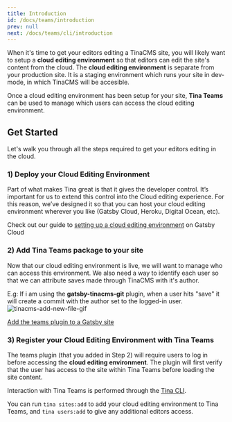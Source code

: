 ```yaml
---
title: Introduction
id: /docs/teams/introduction
prev: null
next: /docs/teams/cli/introduction
---
```


When it's time to get your editors editing a TinaCMS site, you will likely want to setup a **cloud editing environment** so that editors can edit the site's content from the cloud. The **cloud editing environment** is separate from your production site. It is a staging environment which runs your site in dev-mode, in which TinaCMS will be accesible.

Once a cloud editing environment has been setup for your site, **Tina Teams** can be used to manage which users can access the cloud editing environment.

## Get Started

Let's walk you through all the steps required to get your editors editing in the cloud.

### 1) Deploy your Cloud Editing Environment

Part of what makes Tina great is that it gives the developer control. It’s important for us to extend this control into the Cloud editing experience. For this reason, we’ve designed it so that you can host your cloud editing environment wherever you like (Gatsby Cloud, Heroku, Digital Ocean, etc).

Check out our guide to [setting up a cloud editing environment](/blog/using-tinacms-on-gatsby-cloud) on Gatsby Cloud

### 2) Add Tina Teams package to your site

Now that our cloud editing environment is live, we will want to manage who can access this environment. We also need a way to identify each user so that we can attribute saves made through TinaCMS with it's author.

E.g: If i am using the **gatsby-tinacms-git** plugin, when a user hits "save" it will create a commit with the author set to the logged-in user.
![tinacms-add-new-file-gif](/img/commit_author_scott.png)

[Add the teams plugin to a Gatsby site](/docs/teams/gatsby/introduction)

### 3) Register your Cloud Editing Environment with Tina Teams

The teams plugin (that you added in Step 2) will require users to log in before accessing the **cloud editing environment**. The plugin will first verify that the user has access to the site within Tina Teams before loading the site content.

Interaction with Tina Teams is performed through the [Tina CLI](/docs/teams/cli/introduction 'Tina CLI').

You can run `tina sites:add` to add your cloud editing environment to Tina Teams, and `tina users:add` to give any additional editors access.
